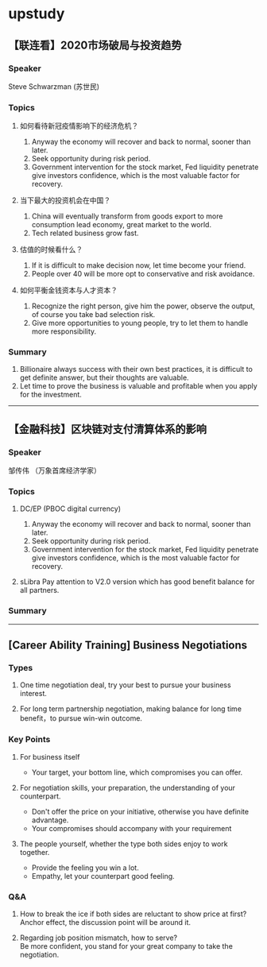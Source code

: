 
# upstudy 

## 【联连看】2020市场破局与投资趋势

### Speaker 
Steve Schwarzman (苏世民)

### Topics 
1. 如何看待新冠疫情影响下的经济危机？
   1. Anyway the economy will recover and back to normal, sooner than later.  
   2. Seek opportunity during risk period.
   3. Government intervention for the stock market, Fed liquidity penetrate give investors confidence, which is the most valuable factor for recovery.     
  
2. 当下最大的投资机会在中国？
    1. China will eventually transform from goods export to more consumption lead economy, great market to the world. 
    2. Tech related business grow fast.   

3. 估值的时候看什么？
    1. If it is difficult to make decision now, let time become your friend. 
    2. People over 40 will be more opt to conservative and risk avoidance.       
    
4. 如何平衡金钱资本与人才资本？
    1. Recognize the right person, give him the power, observe the output, of course you take bad selection risk. 
    2. Give more opportunities to young people, try to let them to handle more responsibility.    

### Summary
1. Billionaire always success with their own best practices, it is difficult to get definite answer, but their thoughts are valuable.
2. Let time to prove the business is valuable and profitable when you apply for the investment.  

---

## 【金融科技】区块链对支付清算体系的影响 

### Speaker 
邹传伟 （万象首席经济学家）

### Topics 
1. DC/EP (PBOC digital currency) 
   1. Anyway the economy will recover and back to normal, sooner than later.  
   2. Seek opportunity during risk period.
   3. Government intervention for the stock market, Fed liquidity penetrate give investors confidence, which is the most valuable factor for recovery.     
  
2. sLibra 
Pay attention to V2.0 version which has good benefit balance for all partners.  


### Summary

---

## [Career Ability Training]  Business Negotiations

### Types
1. One time negotiation deal, try your best to pursue your business interest. 

2. For long term partnership negotiation, making balance for long time benefit，to pursue win-win outcome.  

### Key Points 
1. For business itself 
    + Your target, your bottom line, which compromises you can offer. 

2. For negotiation skills, your preparation, the understanding of your counterpart.  
    + Don't offer the price on your initiative, otherwise you have definite advantage.
    + Your compromises should accompany with your requirement
      
3. The people yourself, whether the type both sides enjoy to work together.  
    + Provide the feeling you win a lot.
    + Empathy, let your counterpart good feeling.  
       
    
### Q&A
1. How to break the ice if both sides are reluctant to show price at first?     
   Anchor effect, the discussion point will be around it. 
   
2. Regarding job position mismatch, how to serve?   
   Be more confident, you stand for your great company to take the negotiation.   
